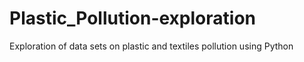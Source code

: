 # Plastic_Pollution-exploration
 Exploration of data sets on plastic and textiles pollution using Python
